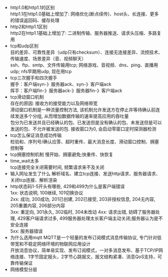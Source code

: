 - http1.0和http1.1的区别  
http1.1在http1.0基础上增加了: 网络优化(断点续传)、host头、长连接、更多的错误返回码、缓存处理
- http2和http1.1区别  
http2在http1.1基础上增加了: 二进制传输、服务器推送、请求头压缩、多路复用
- tcp和udp区别  
目的差异、可靠性差异（udp只有checksum）、连接无连接差异、流控技术、传输速度、场景差异（音、视频聊天）  
ssh、ftp、smtp、文件传输用tcp; 网络游戏、音视频、dns、ping、直播用udp; nfs早期用udp, 现在用tcp
- tcp三次握手和四次握手  
握手：客户端syn-》服务器ack、syn-》客户端ack  
挥手：客户端fin-》服务器ack-》服务器fin-》客户端ack
- tcp滑动窗口机制  
存在的原因: 接收方的接受能力以及网络带宽  
滑动窗口机制是一种流量控制方法, 该机制允许发送方在停止并等待确认前连续发送多个分组, 从而增加数据传输的速率提高应用的吞吐量  
包分为已发送并且已经确认的包、已发送但是没有确认的包、未发送但是可以发送的包、不允许被发送的包. 接收窗口为0, 会启动零窗口定时探测器检测  
- tcp怎么保证消息成功传输  
检验和、序列号/确认应答、超时重传、最大消息长度、滑动窗口控制、拥塞控制等  
- tcp拥塞控制机制
慢开始、拥塞避免;快重传、快恢复
- time_wait太多  
tcp连接完全关闭需要时间, 频繁请求来不及关闭
- 输入网址发生了什么
解析域名、建立tcp连接、发送http请求、服务器请求、关闭tcp连接、解析渲染
- http状态码1-5开头有哪些, 429和499为什么是客户端错误  
1xx: 状态说明, 100继续, 101切换协议   
2xx: 成功, 200成功, 201已创建, 202已接受, 203非授权信息, 204无内容, 205重置内容, 206部分内容  
3xx: 重定向, 301永久, 302临时, 304未改动
4xx: 请求出错, 妨碍了服务器处理, 429客户端请求过多, 499服务器处理太长客户端主动关闭;服务器认为是不安全连接   
5xx: 服务器错误 
- 为什么选用mqtt
MQTT是一个轻量的发布订阅模式消息传输协议, 专门针对低带宽和不稳定网络环境的物联网应用设计  
开放消息协议，简单易实现、发布订阅模式，一对多消息发布、基于TCP/IP网络连接、1字节固定报头，2字节心跳报文，报文结构紧凑、消息QoS支持，可靠传输保证
- 网络模型分层

